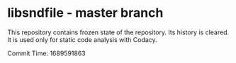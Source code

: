 # libsndfile - master branch

This repository contains frozen state of the repository.
Its history is cleared. It is used only for static code
analysis with Codacy.

Commit Time: 1689591863